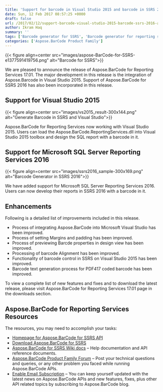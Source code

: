 ```yaml
---
title: 'Support for barcode in Visual Studio 2015 and barcode in SSRS 2016 with Aspose.BarCode for SSRS 17.01'
date: Sun, 12 Feb 2017 08:57:25 +0000
draft: false
url: /2017/02/12/support-barcode-visual-studio-2015-barcode-ssrs-2016-aspose.barcode-ssrs-17.01/
author: Ikram Haq
summary: ''
tags: ['Barcode generator for SSRS', 'Barcode generator for reporting services', 'Generate Barcode in Reporting Services', 'Generate Barcodes in SSRS']
categories: ['Aspose.BarCode Product Family']
---
```




{{< figure align=center src="images/aspose-BarCode-for-SSRS-e1377591419756.png" alt="Barcode for SSRS">}}


We are pleased to announce the release of Aspose.BarCode for Reporting Services 17.01. The major development in this release is the integration of Aspose.Barcode in Visual Studio 2015. Support of Aspose.BarCode for SSRS 2016 has also been incorporated in this release.

## Support for Visual Studio 2015



{{< figure align=center src="images/vs2015_result-300x144.png" alt="Generate Barcode in SSRS and Visual Studio">}}


Aspose.BarCode for Reporting Services now working with Visual Studio 2015. Users can load the Aspose.BarCode.ReportingServices.dll into Visual Studio 2015 toolbox and design the SQL report with a barcode in it.  

## Support for Microsoft SQL Server Reporting Services 2016



{{< figure align=center src="images/ssrs2016_sample-300x169.png" alt="Barcode Generator in SSRS 2016">}}


We have added support for Microsoft SQL Server Reporting Services 2016. Users can now develop their reports in SSRS 2016 with a barcode in it.  

## Enhancements

Following is a detailed list of improvements included in this release.

*   Process of integrating Aspose.BarCode into Microsoft Visual Studio has been improved.
*   Process of setting Margins and padding has been improved.
*   Process of previewing Barcde properties in design view has been improved.
*   Processing of barcode Alignment has been improved.
*   Functionality of barcode control in SSRS on Visual Studio 2015 has been improved.
*   Barcode text generation process for PDF417 coded barcode has been improved.

To view a complete list of new features and fixes and to download the latest release, please visit Aspose.BarCode for Reporting Services 17.01 page in the downloads section.

## Aspose.BarCode for Reporting Services Resources

The resources, you may need to accomplish your tasks:

*   [Homepage for Aspose.BarCode for SSRS API][1]
*   [Download Aspose.BarCode for SSRS][2]
*   [Aspose.BarCode for SSRS Wiki docs][3] – Help documentation and API reference documents.
*   [Aspose.BarCode Product Family Forum][4] – Post your technical questions and queries, or any other problem you faced while running Aspose.BarCode APIs.
*   [Enable Email Subscription][5] – You can keep yourself updated with the latest news on Aspose.BarCode APIs and new features, fixes, plus other API related topics by subscribing to Aspose.BarCode blog.




[1]: https://products.aspose.com/barcode/reporting-services
[2]: https://downloads.aspose.com/barcode/reportingservices
[3]: https://docs.aspose.com/display/barcodereportingservices/Home
[4]: https://forum.aspose.com/c/barcode
[5]: https://blog.aspose.com/category/aspose-products/aspose-barcode-product-family/





